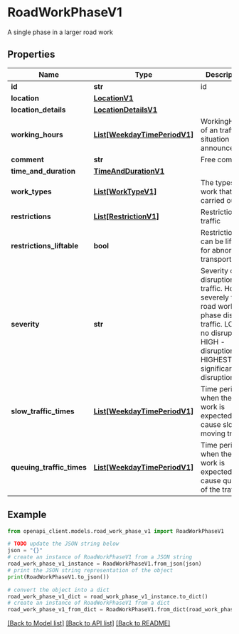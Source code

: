 # RoadWorkPhaseV1

A single phase in a larger road work

## Properties

Name | Type | Description | Notes
------------ | ------------- | ------------- | -------------
**id** | **str** | id | 
**location** | [**LocationV1**](LocationV1.md) |  | [optional] 
**location_details** | [**LocationDetailsV1**](LocationDetailsV1.md) |  | [optional] 
**working_hours** | [**List[WeekdayTimePeriodV1]**](WeekdayTimePeriodV1.md) | WorkingHours of an traffic situation announcement | 
**comment** | **str** | Free comment | [optional] 
**time_and_duration** | [**TimeAndDurationV1**](TimeAndDurationV1.md) |  | 
**work_types** | [**List[WorkTypeV1]**](WorkTypeV1.md) | The types of work that are carried out | [optional] 
**restrictions** | [**List[RestrictionV1]**](RestrictionV1.md) | Restrictions on traffic | [optional] 
**restrictions_liftable** | **bool** | Restrictions can be lifted for abnormal transports | [optional] 
**severity** | **str** | Severity of the disruption to traffic. How severely this road work phase disrupts traffic. LOW - no disruption, HIGH - disruption, HIGHEST - significant disruption | 
**slow_traffic_times** | [**List[WeekdayTimePeriodV1]**](WeekdayTimePeriodV1.md) | Time periods when the road work is expected to cause slow moving traffic. | [optional] 
**queuing_traffic_times** | [**List[WeekdayTimePeriodV1]**](WeekdayTimePeriodV1.md) | Time periods when the road work is expected to cause queuing of the traffic. | [optional] 

## Example

```python
from openapi_client.models.road_work_phase_v1 import RoadWorkPhaseV1

# TODO update the JSON string below
json = "{}"
# create an instance of RoadWorkPhaseV1 from a JSON string
road_work_phase_v1_instance = RoadWorkPhaseV1.from_json(json)
# print the JSON string representation of the object
print(RoadWorkPhaseV1.to_json())

# convert the object into a dict
road_work_phase_v1_dict = road_work_phase_v1_instance.to_dict()
# create an instance of RoadWorkPhaseV1 from a dict
road_work_phase_v1_from_dict = RoadWorkPhaseV1.from_dict(road_work_phase_v1_dict)
```
[[Back to Model list]](../README.md#documentation-for-models) [[Back to API list]](../README.md#documentation-for-api-endpoints) [[Back to README]](../README.md)


